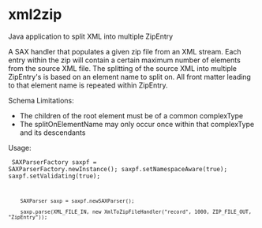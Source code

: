 # xml2zip
Java application to split  XML into multiple ZipEntry

 A SAX handler that populates a given zip file from an XML stream.  Each entry
  within the zip will contain a certain maximum number of elements from the
  source XML file.  The splitting of the source XML into multiple ZipEntry's
  is based on an element name to split on. All front matter leading to that
  element name is repeated within ZipEntry.

  Schema Limitations:
   * The children of the root element must be of a common complexType
   * The splitOnElementName may only occur once within that complexType and its descendants

  Usage:<pre><code>
    SAXParserFactory saxpf = SAXParserFactory.newInstance();
        saxpf.setNamespaceAware(true);
        saxpf.setValidating(true);

        SAXParser saxp = saxpf.newSAXParser();

        saxp.parse(XML_FILE_IN, new XmlToZipFileHandler("record", 1000, ZIP_FILE_OUT, "ZipEntry"));
